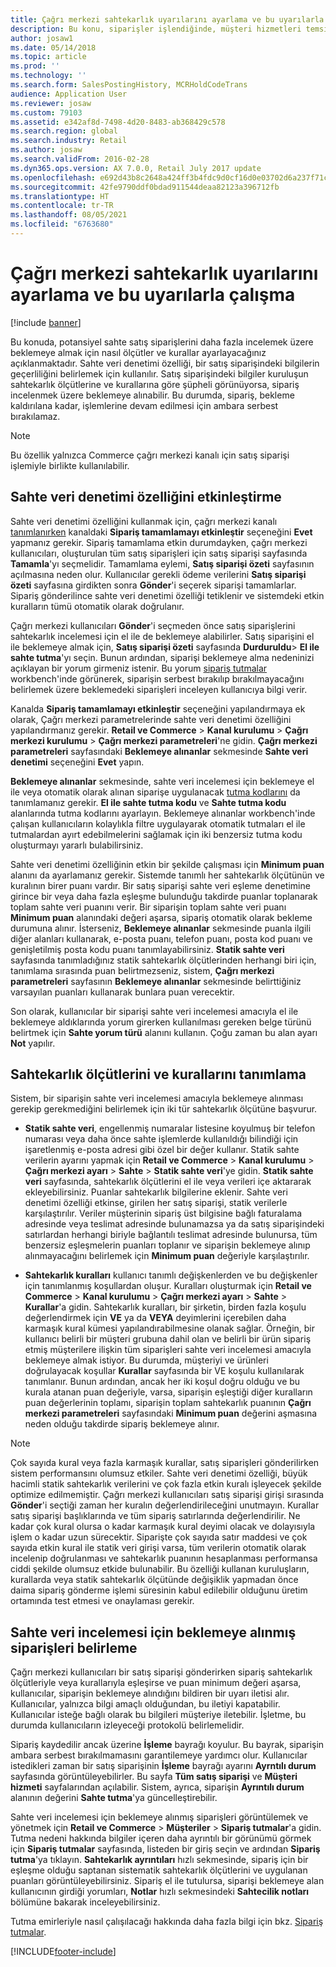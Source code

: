 ```yaml
---
title: Çağrı merkezi sahtekarlık uyarılarını ayarlama ve bu uyarılarla çalışma
description: Bu konu, siparişler işlendiğinde, müşteri hizmetleri temsilcilerini sahte olması olası bilgilere karşı uyarmak için kuralların nasıl ayarlanacağını açıklar. Siparişleri otomatik olarak veya el ile beklemeye almak için kullanılan belirli kodlar tanımlayabilirsiniz.
author: josaw1
ms.date: 05/14/2018
ms.topic: article
ms.prod: ''
ms.technology: ''
ms.search.form: SalesPostingHistory, MCRHoldCodeTrans
audience: Application User
ms.reviewer: josaw
ms.custom: 79103
ms.assetid: e342af8d-7498-4d20-8483-ab368429c578
ms.search.region: global
ms.search.industry: Retail
ms.author: josaw
ms.search.validFrom: 2016-02-28
ms.dyn365.ops.version: AX 7.0.0, Retail July 2017 update
ms.openlocfilehash: e692d43b8c2648a424ff3b4fdc9d0cf16d0e03702d6a237f71caaf49646c5ec3
ms.sourcegitcommit: 42fe9790ddf0bdad911544deaa82123a396712fb
ms.translationtype: HT
ms.contentlocale: tr-TR
ms.lasthandoff: 08/05/2021
ms.locfileid: "6763680"
---
```

# <a name="set-up-and-work-with-call-center-fraud-alerts"></a>Çağrı merkezi sahtekarlık uyarılarını ayarlama ve bu uyarılarla çalışma

[!include [banner](includes/banner.md)]

Bu konuda, potansiyel sahte satış siparişlerini daha fazla incelemek üzere beklemeye almak için nasıl ölçütler ve kurallar ayarlayacağınız açıklanmaktadır. Sahte veri denetimi özelliği, bir satış siparişindeki bilgilerin geçerliliğini belirlemek için kullanılır. Satış siparişindeki bilgiler kuruluşun sahtekarlık ölçütlerine ve kurallarına göre şüpheli görünüyorsa, sipariş incelenmek üzere beklemeye alınabilir. Bu durumda, sipariş, bekleme kaldırılana kadar, işlemlerine devam edilmesi için ambara serbest bırakılamaz.

> [!NOTE]
> Bu özellik yalnızca Commerce çağrı merkezi kanalı için satış siparişi işlemiyle birlikte kullanılabilir.

## <a name="turning-on-the-fraud-check-feature"></a>Sahte veri denetimi özelliğini etkinleştirme

Sahte veri denetimi özelliğini kullanmak için, çağrı merkezi kanalı [tanımlanırken](/dynamics365/unified-operations/retail/set-up-order-processing-options) kanaldaki **Sipariş tamamlamayı etkinleştir** seçeneğini **Evet** yapmanız gerekir. Sipariş tamamlama etkin durumdayken, çağrı merkezi kullanıcıları, oluşturulan tüm satış siparişleri için satış siparişi sayfasında **Tamamla**'yı seçmelidir. Tamamlama eylemi, **Satış siparişi özeti** sayfasının açılmasına neden olur. Kullanıcılar gerekli ödeme verilerini **Satış siparişi özeti** sayfasına girdikten sonra **Gönder**'i seçerek siparişi tamamlarlar. Sipariş gönderilince sahte veri denetimi özelliği tetiklenir ve sistemdeki etkin kuralların tümü otomatik olarak doğrulanır.

Çağrı merkezi kullanıcıları **Gönder**'i seçmeden önce satış siparişlerini sahtekarlık incelemesi için el ile de beklemeye alabilirler. Satış siparişini el ile beklemeye almak için, **Satış siparişi özeti** sayfasında **Durduruldu**\> **El ile sahte tutma**'yı seçin. Bunun ardından, siparişi beklemeye alma nedeninizi açıklayan bir yorum girmeniz istenir. Bu yorum [sipariş tutmalar](/dynamics365/unified-operations/retail/work-with-order-holds) workbench'inde görünerek, siparişin serbest bırakılıp bırakılmayacağını belirlemek üzere beklemedeki siparişleri inceleyen kullanıcıya bilgi verir.

Kanalda **Sipariş tamamlamayı etkinleştir** seçeneğini yapılandırmaya ek olarak, Çağrı merkezi parametrelerinde sahte veri denetimi özelliğini yapılandırmanız gerekir. **Retail ve Commerce** \> **Kanal kurulumu** \> **Çağrı merkezi kurulumu** \> **Çağrı merkezi parametreleri**'ne gidin. **Çağrı merkezi parametreleri** sayfasındaki **Beklemeye alınanlar** sekmesinde **Sahte veri denetimi** seçeneğini **Evet** yapın.

**Beklemeye alınanlar** sekmesinde, sahte veri incelemesi için beklemeye el ile veya otomatik olarak alınan siparişe uygulanacak [tutma kodlarını](/dynamics365/unified-operations/retail/work-with-order-holds) da tanımlamanız gerekir. **El ile sahte tutma kodu** ve **Sahte tutma kodu** alanlarında tutma kodlarını ayarlayın. Beklemeye alınanlar workbench'inde çalışan kullanıcıların kolaylıkla filtre uygulayarak otomatik tutmaları el ile tutmalardan ayırt edebilmelerini sağlamak için iki benzersiz tutma kodu oluşturmayı yararlı bulabilirsiniz.

Sahte veri denetimi özelliğinin etkin bir şekilde çalışması için **Minimum puan** alanını da ayarlamanız gerekir. Sistemde tanımlı her sahtekarlık ölçütünün ve kuralının birer puanı vardır. Bir satış siparişi sahte veri eşleme denetimine girince bir veya daha fazla eşleşme bulunduğu takdirde puanlar toplanarak toplam sahte veri puanını verir. Bir siparişin toplam sahte veri puanı **Minimum puan** alanındaki değeri aşarsa, sipariş otomatik olarak bekleme durumuna alınır. İsterseniz, **Beklemeye alınanlar** sekmesinde puanla ilgili diğer alanları kullanarak, e-posta puanı, telefon puanı, posta kod puanı ve genişletilmiş posta kodu puanı tanımlayabilirsiniz. **Statik sahte veri** sayfasında tanımladığınız statik sahtekarlık ölçütlerinden herhangi biri için, tanımlama sırasında puan belirtmezseniz, sistem, **Çağrı merkezi parametreleri** sayfasının **Beklemeye alınanlar** sekmesinde belirttiğiniz varsayılan puanları kullanarak bunlara puan verecektir.

Son olarak, kullanıcılar bir siparişi sahte veri incelemesi amacıyla el ile beklemeye aldıklarında yorum girerken kullanılması gereken belge türünü belirtmek için **Sahte yorum türü** alanını kullanın. Çoğu zaman bu alan ayarı **Not** yapılır.

## <a name="defining-fraud-criteria-and-rules"></a>Sahtekarlık ölçütlerini ve kurallarını tanımlama

Sistem, bir siparişin sahte veri incelemesi amacıyla beklemeye alınması gerekip gerekmediğini belirlemek için iki tür sahtekarlık ölçütüne başvurur.

- **Statik sahte veri**, engellenmiş numaralar listesine koyulmuş bir telefon numarası veya daha önce sahte işlemlerde kullanıldığı bilindiği için işaretlenmiş e-posta adresi gibi özel bir değer kullanır. Statik sahte verilerin ayarını yapmak için **Retail ve Commerce** \> **Kanal kurulumu** \> **Çağrı merkezi ayarı** \> **Sahte** \> **Statik sahte veri**'ye gidin. **Statik sahte veri** sayfasında, sahtekarlık ölçütlerini el ile veya verileri içe aktararak ekleyebilirsiniz. Puanlar sahtekarlık bilgilerine eklenir. Sahte veri denetimi özelliği etkinse, girilen her satış siparişi, statik verilerle karşılaştırılır. Veriler müşterinin sipariş üst bilgisine bağlı faturalama adresinde veya teslimat adresinde bulunamazsa ya da satış siparişindeki satırlardan herhangi biriyle bağlantılı teslimat adresinde bulunursa, tüm benzersiz eşleşmelerin puanları toplanır ve siparişin beklemeye alınıp alınmayacağını belirlemek için **Minimum puan** değeriyle karşılaştırılır.

- **Sahtekarlık kuralları** kullanıcı tanımlı değişkenlerden ve bu değişkenler için tanımlanmış koşullardan oluşur. Kuralları oluşturmak için **Retail ve Commerce** \> **Kanal kurulumu** \> **Çağrı merkezi ayarı** \> **Sahte** \> **Kurallar**'a gidin. Sahtekarlık kuralları, bir şirketin, birden fazla koşulu değerlendirmek için **VE** ya da **VEYA** deyimlerini içerebilen daha karmaşık kural kümesi yapılandırabilmesine olanak sağlar. Örneğin, bir kullanıcı belirli bir müşteri grubuna dahil olan ve belirli bir ürün sipariş etmiş müşterilere ilişkin tüm siparişleri sahte veri incelemesi amacıyla beklemeye almak istiyor. Bu durumda, müşteriyi ve ürünleri doğrulayacak koşullar **Kurallar** sayfasında bir VE koşulu kullanılarak tanımlanır. Bunun ardından, ancak her iki koşul doğru olduğu ve bu kurala atanan puan değeriyle, varsa, siparişin eşleştiği diğer kuralların puan değerlerinin toplamı, siparişin toplam sahtekarlık puanının **Çağrı merkezi parametreleri** sayfasındaki **Minimum puan** değerini aşmasına neden olduğu takdirde sipariş beklemeye alınır.

> [!NOTE]
> Çok sayıda kural veya fazla karmaşık kurallar, satış siparişleri gönderilirken sistem performansını olumsuz etkiler. Sahte veri denetimi özelliği, büyük hacimli statik sahtekarlık verilerini ve çok fazla etkin kuralı işleyecek şekilde optimize edilmemiştir. Çağrı merkezi kullanıcıları satış siparişi girişi sırasında **Gönder**'i seçtiği zaman her kuralın değerlendirileceğini unutmayın. Kurallar satış siparişi başlıklarında ve tüm sipariş satırlarında değerlendirilir. Ne kadar çok kural olursa o kadar karmaşık kural deyimi olacak ve dolayısıyla işlem o kadar uzun sürecektir. Siparişte çok sayıda satır maddesi ve çok sayıda etkin kural ile statik veri girişi varsa, tüm verilerin otomatik olarak incelenip doğrulanması ve sahtekarlık puanının hesaplanması performansa ciddi şekilde olumsuz etkide bulunabilir. Bu özelliği kullanan kuruluşların, kurallarda veya statik sahtekarlık ölçütünde değişiklik yapmadan önce daima sipariş gönderme işlemi süresinin kabul edilebilir olduğunu üretim ortamında test etmesi ve onaylaması gerekir.

## <a name="identifying-orders-that-are-on-hold-for-fraud-review"></a>Sahte veri incelemesi için beklemeye alınmış siparişleri belirleme

Çağrı merkezi kullanıcıları bir satış siparişi gönderirken sipariş sahtekarlık ölçütleriyle veya kurallarıyla eşleşirse ve puan minimum değeri aşarsa, kullanıcılar, siparişin beklemeye alındığını bildiren bir uyarı iletisi alır. Kullanıcılar, yalnızca bilgi amaçlı olduğundan, bu iletiyi kapatabilir. Kullanıcılar isteğe bağlı olarak bu bilgileri müşteriye iletebilir. İşletme, bu durumda kullanıcıların izleyeceği protokolü belirlemelidir.

Sipariş kaydedilir ancak üzerine **İşleme** bayrağı koyulur. Bu bayrak, siparişin ambara serbest bırakılmamasını garantilemeye yardımcı olur. Kullanıcılar istedikleri zaman bir satış siparişinin **İşleme** bayrağı ayarını **Ayrntılı durum** sayfasında görüntüleyebilirler. Bu sayfa **Tüm satış siparişi** ve **Müşteri hizmeti** sayfalarından açılabilir. Sistem, ayrıca, siparişin **Ayrıntılı durum** alanının değerini **Sahte tutma**'ya güncelleştirebilir.

Sahte veri incelemesi için beklemeye alınmış siparişleri görüntülemek ve yönetmek için **Retail ve Commerce** \> **Müşteriler** \> **Sipariş tutmalar**'a gidin. Tutma nedeni hakkında bilgiler içeren daha ayrıntılı bir görünümü görmek için **Sipariş tutmalar** sayfasında, listeden bir giriş seçin ve ardından **Sipariş tutma**'ya tıklayın. **Sahtekarlık ayrıntıları** hızlı sekmesinde, sipariş için bir eşleşme olduğu saptanan sistematik sahtekarlık ölçütlerini ve uygulanan puanları görüntüleyebilirsiniz. Sipariş el ile tutulursa, siparişi beklemeye alan kullanıcının girdiği yorumları, **Notlar** hızlı sekmesindeki **Sahtecilik notları** bölümüne bakarak inceleyebilirsiniz.

Tutma emirleriyle nasıl çalışılacağı hakkında daha fazla bilgi için bkz. [Sipariş tutmalar](/dynamics365/unified-operations/retail/work-with-order-holds).


[!INCLUDE[footer-include](../includes/footer-banner.md)]